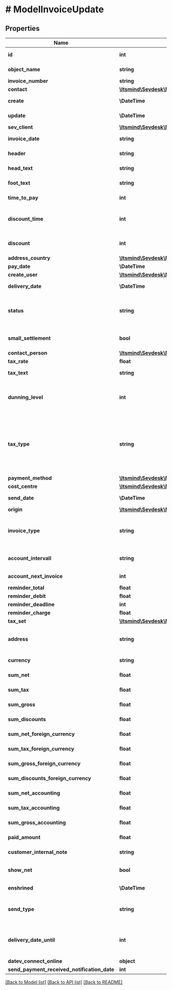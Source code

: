 # # ModelInvoiceUpdate

## Properties

Name | Type | Description | Notes
------------ | ------------- | ------------- | -------------
**id** | **int** | The invoice id | [optional] [readonly]
**object_name** | **string** | The invoice object name | [optional] [readonly]
**invoice_number** | **string** | The invoice number | [optional]
**contact** | [**\Itsmind\Sevdesk\Model\ModelInvoiceUpdateContact**](ModelInvoiceUpdateContact.md) |  | [optional]
**create** | **\DateTime** | Date of invoice creation | [optional] [readonly]
**update** | **\DateTime** | Date of last invoice update | [optional] [readonly]
**sev_client** | [**\Itsmind\Sevdesk\Model\ModelInvoiceUpdateSevClient**](ModelInvoiceUpdateSevClient.md) |  | [optional]
**invoice_date** | **string** | Needs to be provided as timestamp or dd.mm.yyyy | [optional]
**header** | **string** | Normally consist of prefix plus the invoice number | [optional]
**head_text** | **string** | Certain html tags can be used here to format your text | [optional]
**foot_text** | **string** | Certain html tags can be used here to format your text | [optional]
**time_to_pay** | **int** | The time the customer has to pay the invoice in days | [optional]
**discount_time** | **int** | If a value other than zero is used for the discount attribute,      you need to specify the amount of days for which the discount is granted. | [optional]
**discount** | **int** | If you want to give a discount, define the percentage here. Otherwise provide zero as value | [optional]
**address_country** | [**\Itsmind\Sevdesk\Model\ModelCreditNoteAddressCountry**](ModelCreditNoteAddressCountry.md) |  | [optional]
**pay_date** | **\DateTime** | Needs to be timestamp or dd.mm.yyyy | [optional]
**create_user** | [**\Itsmind\Sevdesk\Model\ModelCreditNoteCreateUser**](ModelCreditNoteCreateUser.md) |  | [optional]
**delivery_date** | **\DateTime** | Timestamp. This can also be a date range if you also use the attribute deliveryDateUntil | [optional]
**status** | **string** | Please have a look in our       &lt;a href&#x3D;&#39;https://api.sevdesk.de/#section/Types-and-status-of-invoices&#39;&gt;Types and status of invoice&lt;/a&gt;       to see what the different status codes mean | [optional]
**small_settlement** | **bool** | Defines if the client uses the small settlement scheme.      If yes, the invoice must not contain any vat | [optional]
**contact_person** | [**\Itsmind\Sevdesk\Model\ModelInvoiceUpdateContactPerson**](ModelInvoiceUpdateContactPerson.md) |  | [optional]
**tax_rate** | **float** | Is overwritten by invoice position tax rates | [optional]
**tax_text** | **string** | A common tax text would be &#39;Umsatzsteuer 19%&#39; | [optional]
**dunning_level** | **int** | Defines how many reminders have already been sent for the invoice.      Starts with 1 (Payment reminder) and should be incremented by one every time another reminder is sent. | [optional]
**tax_type** | **string** | Tax type of the invoice. There are four tax types: 1. default - Umsatzsteuer ausweisen 2. eu - Steuerfreie innergemeinschaftliche Lieferung (Europäische Union) 3. noteu - Steuerschuldnerschaft des Leistungsempfängers (außerhalb EU, z. B. Schweiz) 4. custom - Using custom tax set 5. ss - Kleinunternehmer Tax rates are heavily connected to the tax type used. | [optional]
**payment_method** | [**\Itsmind\Sevdesk\Model\ModelInvoiceUpdatePaymentMethod**](ModelInvoiceUpdatePaymentMethod.md) |  | [optional]
**cost_centre** | [**\Itsmind\Sevdesk\Model\ModelInvoiceUpdateCostCentre**](ModelInvoiceUpdateCostCentre.md) |  | [optional]
**send_date** | **\DateTime** | The date the invoice was sent to the customer | [optional]
**origin** | [**\Itsmind\Sevdesk\Model\ModelInvoiceUpdateOrigin**](ModelInvoiceUpdateOrigin.md) |  | [optional]
**invoice_type** | **string** | Type of the invoice. For more information on the different types, check       &lt;a href&#x3D;&#39;https://api.sevdesk.de/#section/Types-and-status-of-invoices&#39;&gt;this&lt;/a&gt; section | [optional]
**account_intervall** | **string** | The interval in which recurring invoices are due as ISO-8601 duration.&lt;br&gt;       Necessary attribute for all recurring invoices. | [optional]
**account_next_invoice** | **int** | Timestamp when the next invoice will be generated by this recurring invoice. | [optional]
**reminder_total** | **float** | Total reminder amount | [optional]
**reminder_debit** | **float** | Debit of the reminder | [optional]
**reminder_deadline** | **int** | Deadline of the reminder as timestamp | [optional]
**reminder_charge** | **float** | The additional reminder charge | [optional]
**tax_set** | [**\Itsmind\Sevdesk\Model\ModelInvoiceUpdateTaxSet**](ModelInvoiceUpdateTaxSet.md) |  | [optional]
**address** | **string** | Complete address of the recipient including name, street, city, zip and country.       * Line breaks can be used and will be displayed on the invoice pdf. | [optional]
**currency** | **string** | Currency used in the invoice. Needs to be currency code according to ISO-4217 | [optional]
**sum_net** | **float** | Net sum of the invoice | [optional] [readonly]
**sum_tax** | **float** | Tax sum of the invoice | [optional] [readonly]
**sum_gross** | **float** | Gross sum of the invoice | [optional] [readonly]
**sum_discounts** | **float** | Sum of all discounts in the invoice | [optional] [readonly]
**sum_net_foreign_currency** | **float** | Net sum of the invoice in the foreign currency | [optional] [readonly]
**sum_tax_foreign_currency** | **float** | Tax sum of the invoice in the foreign currency | [optional] [readonly]
**sum_gross_foreign_currency** | **float** | Gross sum of the invoice in the foreign currency | [optional] [readonly]
**sum_discounts_foreign_currency** | **float** | Discounts sum of the invoice in the foreign currency | [optional] [readonly]
**sum_net_accounting** | **float** | Net accounting sum of the invoice. Is usually the same as sumNet | [optional] [readonly]
**sum_tax_accounting** | **float** | Tax accounting sum of the invoice. Is usually the same as sumTax | [optional] [readonly]
**sum_gross_accounting** | **float** | Gross accounting sum of the invoice. Is usually the same as sumGross | [optional] [readonly]
**paid_amount** | **float** | Amount which has already been paid for this invoice by the customer | [optional] [readonly]
**customer_internal_note** | **string** | Internal note of the customer. Contains data entered into field &#39;Referenz/Bestellnummer&#39; | [optional]
**show_net** | **bool** | If true, the net amount of each position will be shown on the invoice. Otherwise gross amount | [optional]
**enshrined** | **\DateTime** | Defines if and when invoice was enshrined. Enshrined invoices can not be manipulated. | [optional]
**send_type** | **string** | Type which was used to send the invoice. IMPORTANT: Please refer to the invoice section of the       *     API-Overview to understand how this attribute can be used before using it! | [optional]
**delivery_date_until** | **int** | If the delivery date should be a time range, another timestamp can be provided in this attribute       * to define a range from timestamp used in deliveryDate attribute to the timestamp used here. | [optional]
**datev_connect_online** | **object** | Internal attribute | [optional]
**send_payment_received_notification_date** | **int** | Internal attribute | [optional]

[[Back to Model list]](../../README.md#models) [[Back to API list]](../../README.md#endpoints) [[Back to README]](../../README.md)
